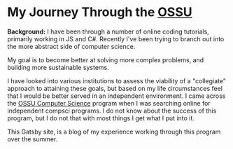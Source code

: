 # My Journey Through the [OSSU](https://github.com/ossu/computer-science)

**Background:** I have been through a number of online coding tutorials, primarily working in JS and C#.  Recently I've been trying to branch out into the more abstract side of computer science.

My goal is to become better at solving more complex problems, and building more sustainable systems.

I have looked into various institutions to assess the viability of a "collegiate" approach to attaining these goals, but based on my life circumstances feel that I would be better served in an independent environment. I came across the [OSSU Computer Science](https://github.com/ossu/computer-science) program when I was searching online for independent compsci programs. I do not know about the success of this program, but I do not that with most things I get what I put into it.

This Gatsby site, is a blog of my experience working through this program over the summer.